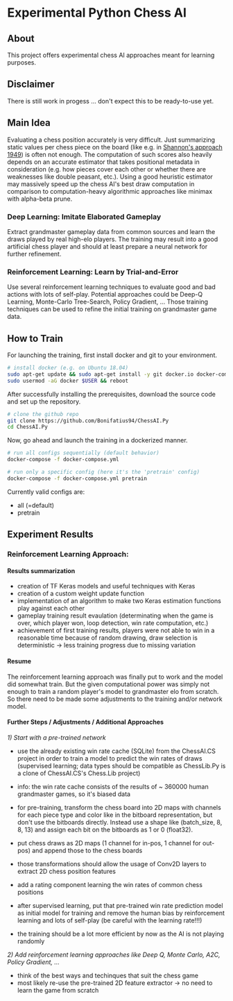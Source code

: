 # Experimental Python Chess AI

## About
This project offers experimental chess AI approaches meant for learning purposes.

## Disclaimer
There is still work in progess ... don't expect this to be ready-to-use yet.

## Main Idea
Evaluating a chess position accurately is very difficult. Just summarizing static values 
per chess piece on the board (like e.g. in 
[Shannon's approach 1949](http://archive.computerhistory.org/projects/chess/related_materials/text/2-0%20and%202-1.Programming_a_computer_for_playing_chess.shannon/2-0%20and%202-1.Programming_a_computer_for_playing_chess.shannon.062303002.pdf))
is often not enough. The computation of such scores also heavily depends on an accurate 
estimator that takes positional metadata in consideration (e.g. how pieces cover each 
other or whether there are weaknesses like double peasant, etc.). Using a good heuristic 
estimator may massively speed up the chess AI's best draw computation in comparison 
to computation-heavy algorithmic approaches like minimax with alpha-beta prune.

### Deep Learning: Imitate Elaborated Gameplay
Extract grandmaster gameplay data from common sources and learn the draws played by real
high-elo players. The training may result into a good artificial chess player and should
at least prepare a neural network for further refinement.

### Reinforcement Learning: Learn by Trial-and-Error
Use several reinforcement learning techniques to evaluate good and bad actions with
lots of self-play. Potential approaches could be Deep-Q Learning, Monte-Carlo 
Tree-Search, Policy Gradient, ... Those training techniques can be used to refine the
initial training on grandmaster game data.

## How to Train
For launching the training, first install docker and git to your environment.

```sh
# install docker (e.g. on Ubuntu 18.04)
sudo apt-get update && sudo apt-get install -y git docker.io docker-compose
sudo usermod -aG docker $USER && reboot
```

After successfully installing the prerequisites, download the source code
and set up the repository.

```sh
# clone the github repo
git clone https://github.com/Bonifatius94/ChessAI.Py
cd ChessAI.Py
```

Now, go ahead and launch the training in a dockerized manner.

```sh
# run all configs sequentially (default behavior)
docker-compose -f docker-compose.yml

# run only a specific config (here it's the 'pretrain' config)
docker-compose -f docker-compose.yml pretrain
```

Currently valid configs are:
- all (=default)
- pretrain

## Experiment Results
### Reinforcement Learning Approach:
#### Results summarization

- creation of TF Keras models and useful techniques with Keras
- creation of a custom weight update function
- implementation of an algorithm to make two Keras estimation functions play against each other
- gameplay training result evaulation (determinating when the game is over, which player won, 
  loop detection, win rate computation, etc.)
- achievement of first training results, players were not able to win in a reasonable time 
  because of random drawing, draw selection is deterministic -> less training progress due to 
  missing variation

#### Resume
The reinforcement learning approach was finally put to work and the model did somewhat
train. But the given computational power was simply not enough to train a random 
player's model to grandmaster elo from scratch. So there need to be made some 
adjustments to the training and/or network model.

#### Further Steps / Adjustments / Additional Approaches

*1) Start with a pre-trained network*
- use the already existing win rate cache (SQLite) from the ChessAI.CS project in order to train a model 
  to predict the win rates of draws (supervised learning; data types should be compatible as ChessLib.Py 
  is a clone of ChessAI.CS's Chess.Lib project)
- info: the win rate cache consists of the results of ~ 360000 human grandmaster games, so it's biased data

- for pre-training, transform the chess board into 2D maps with channels for each piece type and color
  like in the bitboard representation, but don't use the bitboards directly. Instead use a shape like (batch_size, 8, 8, 13)
  and assign each bit on the bitboards as 1 or 0 (float32).
- put chess draws as 2D maps (1 channel for in-pos, 1 channel for out-pos) and append those to the chess boards
- those transformations should allow the usage of Conv2D layers to extract 2D chess position features
- add a rating component learning the win rates of common chess positions

- after supervised learning, put that pre-trained win rate prediction model as initial model for 
  training and remove the human bias by reinforcement learning and lots of self-play (be careful 
  with the learning rate!!!)
- the training should be a lot more efficient by now as the AI is not playing randomly

*2) Add reinforcement learning approaches like Deep Q, Monte Carlo, A2C, Policy Gradient, ...*
- think of the best ways and techinques that suit the chess game
- most likely re-use the pre-trained 2D feature extractor -> no need to learn the game from scratch
